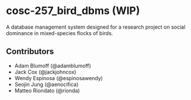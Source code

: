 # cosc-257_bird_dbms (WIP)
 A database management system designed for a research project on social dominance in mixed-species flocks of birds.

## Contributors
* Adam Blumoff (@adamblumoff)
* Jack Cox (@jackjohncox)
* Wendy Espinosa (@espinosawendy)
* Seojin Jung (@aenocifica)
* Matteo Riondato (@rionda)
